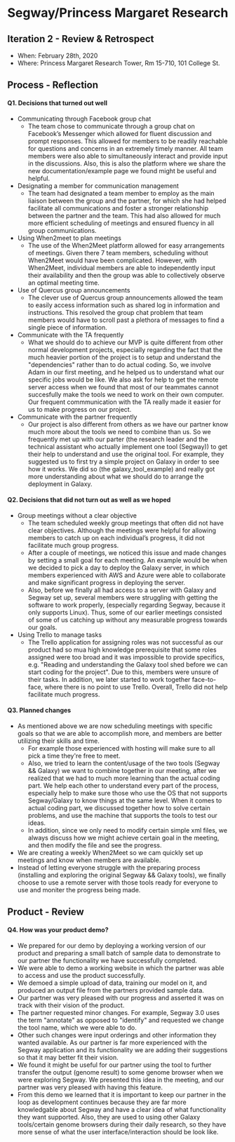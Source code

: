 ﻿
# Segway/Princess Margaret Research

## Iteration 2 - Review & Retrospect

-   When: February 28th, 2020
-   Where: Princess Margaret Research Tower, Rm 15-710, 101 College St.

## Process - Reflection

#### Q1. Decisions that turned out well
- Communicating through Facebook group chat
	- The team chose to communicate through a group chat on Facebook’s Messenger which allowed for fluent discussion and prompt responses. This allowed for members to be readily reachable for questions and concerns in an extremely timely manner. All team members were also able to simultaneously interact and provide input in the discussions. Also, this is also the platform where we share the new documentation/example page we found might be useful and helpful.
- Designating a member for communication management
	- The team had designated a team member to employ as the main liaison between the group and the partner, for which she had helped facilitate all communications and foster a stronger relationship between the partner and the team. This had also allowed for much more efficient scheduling of meetings and ensured fluency in all group communications. 
- Using When2meet to plan meetings
	- The use of the When2Meet platform allowed for easy arrangements of meetings. Given there 7 team members, scheduling without When2Meet would have been complicated. However, with When2Meet, individual members are able to independently input their availability and then the group was able to collectively observe an optimal meeting time. 
- Use of Quercus group announcements
	- The clever use of Quercus group announcements allowed the team to easily access information such as shared log in information and instructions. This resolved the group chat problem that team members would have to scroll past a plethora of messages to find a single piece of information. 
- Communicate with the TA frequently
	- What we should do to achieve our MVP is quite different from other normal development projects, especially regarding the fact that the much heavier portion of the project is to setup and understand the "dependencies" rather than to do actual coding. So, we involve Adam in our first meeting, and he helped us to understand what our specific jobs would be like. We also ask for help to get the remote server access when we found that most of our teammates cannot succesfully make the tools we need to work on their own computer. Our frequent commmunication with the TA really made it easier for us to make progress on our project.
- Communicate with the partner frequently
	- Our project is also different from others as we have our partner know much more about the tools we need to combine than us. So we frequently met up with our parter (the research leader and the technical assistant who actually implement one tool (Segway)) to get their help to understand and use the original tool. For example, they suggested us to first try a simple project on Galaxy in order to see how it works. We did so (the galaxy_tool_example) and really got more understanding about what we should do to arrange the deployment in Galaxy.

#### Q2. Decisions that did not turn out as well as we hoped
- Group meetings without a clear objective 
	- The team scheduled weekly group meetings that often did not have clear objectives. Although the meetings were helpful for allowing members to catch up on each individual’s progress, it did not facilitate much group progress.
	- After a couple of meetings, we noticed this issue and made changes by setting a small goal for each meeting. An example would be when we decided to pick a day to deploy the Galaxy server, in which members experienced with AWS and Azure were able to collaborate and make significant progress in deploying the server.
	- Also, before we finally all had access to a server with Galaxy and Segway set up, several members were struggling with getting the software to work properly, (especially regarding Segway, because it only supports Linux). Thus, some of our earlier meetings consisted of some of us catching up without any measurable progress towards our goals.
- Using Trello to manage tasks
	- The Trello application for assigning roles was not successful as our product had so mua high knowledge prerequisite that some roles assigned were too broad and it was impossible to provide specifics, e.g. "Reading and understanding the Galaxy tool shed before we can start coding for the project". Due to this, members were unsure of their tasks. In addition, we later started to work together face-to-face, where there is no point to use Trello. Overall, Trello did not help facilitate much progress.

#### Q3. Planned changes
- As mentioned above we are now scheduling meetings with specific goals so that we are able to accomplish more, and members are better utilizing their skills and time.
	-  For example those experienced with hosting will make sure to all pick a time they're free to meet.
	-  Also, we tried to learn the content/usage of the two tools (Segway && Galaxy) we want to combine together in our meeting, after we realized that we had to much more learning than the actual coding part. We help each other to understand every part of the process, especially help to make sure those who use the OS that not supports Segway/Galaxy to know things at the same level. When it comes to actual coding part, we discussed together how to solve certain problems, and use the machine that supports the tools to test our ideas.
	-  In addition, since we only need to modify certain simple xml files, we always discuss how we might achieve certain goal in the meeting, and then modify the file and see the progress.
- We are creating a weekly When2Meet so we cam quickly set up meetings and know when members are available.
- Instead of letting everyone struggle with the preparing process (installing and exploring the original Segway && Galaxy tools), we finally choose to use a remote server with those tools ready for everyone to use and moniter the progress being made.


## Product - Review

#### Q4. How was your product demo?
- We prepared for our demo by deploying a working version of our product and preparing a small batch of sample data to demonstrate to our partner the functionality we have successfully completed. 
- We were able to demo a working website in which the partner was able to access and use the product successfully. 
- We demoed a simple upload of data, training our model on it, and produced an output file from the partners provided sample data.
- Our partner was very pleased with our progress and asserted it was on track with their vision of the product.
- The partner requested minor changes. For example, Segway 3.0 uses the term "annotate" as opposed to "identify" and requested we change the tool name, which we were able to do.
- Other such changes were input orderings and other information they wanted available. As our partner is far more experienced with the Segway application and its functionality we are adding their suggestions so that it may better fit their vision.
- We found it might be useful for our partner using the tool to further transfer the output (genome result) to some genome browser when we were exploring Segway. We presented this idea in the meeting, and our partner was very pleased with having this feature.
- From this demo we learned that it is important to keep our partner in the loop as development continues because they are far more knowledgable about Segway and have a clear idea of what functionality they want supported. Also, they are used to using other Galaxy tools/certain genome browsers during their daily research, so they have more sense of what the user interface/interaction should be look like.
